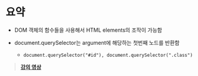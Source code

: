 # 요약

- DOM 객체의 함수들을 사용해서 HTML elements의 조작이 가능함

- document.querySelector는 argument에 해당하는 첫번째 노드를 반환함
  * `document.querySelector("#id"), document.querySelector(".class")`

> **[강의 영상](https://youtu.be/JscDdICRvgo)**